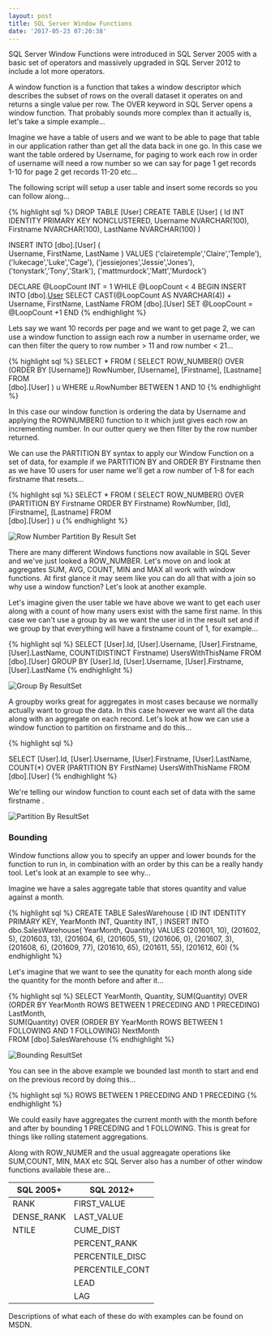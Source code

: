 ```yaml
---
layout: post
title: SQL Server Window Functions
date: '2017-05-23 07:20:38'
---
```

SQL Server Window Functions were introduced in SQL Server 2005 with a basic set of operators and massively upgraded in SQL Server 2012 to include a lot more operators.

A window function is a function that takes a window descriptor which describes the subset of rows on the overall dataset it operates on and returns a single value per row. The OVER keyword in SQL Server opens a window function. That probably sounds more complex than it actually is, let's take a simple example...

Imagine we have a table of users and we want to be able to page that table in our application rather than get all the data back in one go. In this case we want the table ordered by Username, for paging to work each row in order of username will need a row number so we can say for page 1 get records 1-10 for page 2 get records 11-20 etc...

The following script will setup a user table and insert some records so you can follow along...

{% highlight sql %}
DROP TABLE [User]
CREATE TABLE [User]
(
    Id INT IDENTITY PRIMARY KEY NONCLUSTERED,
    Username NVARCHAR(100),
    Firstname NVARCHAR(100),
    LastName NVARCHAR(100)
)

INSERT INTO [dbo].[User]
    ( 	
    Username,
    FirstName,
    LastName
	)
VALUES
    ('clairetemple','Claire','Temple'),
    ('lukecage','Luke','Cage'),
    ('jessiejones','Jessie','Jones'),
    ('tonystark','Tony','Stark'),
    ('mattmurdock','Matt','Murdock')

DECLARE @LoopCount INT = 1
WHILE @LoopCount < 4
    BEGIN
    INSERT INTO [dbo].[User](Username,FirstName,LastName)
    SELECT 
        CAST(@LoopCount AS NVARCHAR(4)) + Username,
        FirstName,
        LastName 
    FROM [dbo].[User]
    SET @LoopCount = @LoopCount +1
    END
{% endhighlight %}

Lets say we want 10 records per page and we want to get page 2, we can use a window function to assign each row a number in username order, we can then filter the query to row number > 11 and row number < 21...

{% highlight sql %}
SELECT * FROM 
    (
    SELECT
        ROW_NUMBER() OVER (ORDER BY [Username]) RowNumber,
        [Username],
        [Firstname],
        [Lastname]
    FROM 	
        [dbo].[User]
    ) u
WHERE 
    u.RowNumber BETWEEN 1 AND 10
{% endhighlight %}

In this case our window function is ordering the data by Username and applying the ROWNUMBER() function to it which just gives each row an incrementing number. In our outter query we then filter by the row number returned.

We can use the PARTITION BY syntax to apply our Window Function on a set of data, for example if we PARTITION BY and ORDER BY Firstname then as we have 10 users for user name we'll get a row number of 1-8 for each firstname that resets...

{% highlight sql %}
SELECT * FROM 
    (
    SELECT
        ROW_NUMBER() OVER (PARTITION BY Firstname ORDER BY Firstname) RowNumber,
        [Id],
        [Firstname],
        [Lastname]
    FROM 	
        [dbo].[User]
    ) u
{% endhighlight %}

![Row Number Partition By Result Set]({{site.url}}/content/images/2017-window-functions/rownumber-partition.JPG)

There are many different Windows functions now available in SQL Sever and we've just looked a ROW_NUMBER. Let's move on and look at aggregates SUM, AVG, COUNT, MIN and MAX all work with window functions. At first glance it may seem like you can do all that with a join so why use a window function? Let's look at another example.

Let's imagine given the user table we have above we want to get each user along with a count of how many users exist with the same first name. In this case we can't use a group by as we want the user id in the result set and if we group by that everything will have a firstname count of 1, for example...

{% highlight sql %}
SELECT
    [User].Id,
    [User].Username,
    [User].Firstname,
    [User].LastName,
    COUNT(DISTINCT Firstname) UsersWithThisName
FROM
    [dbo].[User]
GROUP BY
    [User].Id,
    [User].Username,
    [User].Firstname,
    [User].LastName
{% endhighlight %}

![Group By ResultSet]({{site.url}}/content/images/2017-window-functions/groupby.JPG)

A groupby works great for aggregates in most cases because we normally actually want to group the data. In this case however we want all the data along with an aggregate on each record. Let's look at how we can use a window function to partition on firstname and do this...

{% highlight sql %}

SELECT
    [User].Id,
    [User].Username,
    [User].Firstname,
    [User].LastName,
    COUNT(*) OVER (PARTITION BY FirstName) UsersWithThisName
FROM
    [dbo].[User]
{% endhighlight %}

We're telling our window function to count each set of data with the same firstname .

![Partition By ResultSet]({{site.url}}/content/images/2017-window-functions/partitionby.JPG)

### Bounding ###
Window functions allow you to specify an upper and lower bounds for the function to run in, in combination with an order by this can be a really handy tool. Let's look at an example to see why...

Imagine we have a sales aggregate table that stores quantity and value against a month.

{% highlight sql %}
CREATE TABLE SalesWarehouse
(
	ID INT IDENTITY PRIMARY KEY,
	YearMonth INT,
	Quantity INT,
)
INSERT INTO dbo.SalesWarehouse( YearMonth, Quantity)
VALUES 
    (201601, 10),
    (201602, 5),
    (201603, 13),
    (201604, 6),
    (201605, 51),
    (201606, 0),
    (201607, 3),
    (201608, 6),
    (201609, 77),
    (201610, 65),
    (201611, 55),
    (201612, 60)
{% endhighlight %}

Let's imagine that we want to see the qunatity for each month along side the quantity for the month before and after it...

{% highlight sql %}
SELECT 
    YearMonth,
    Quantity,
    SUM(Quantity) OVER (ORDER BY YearMonth ROWS BETWEEN 1 PRECEDING AND 1 PRECEDING) LastMonth,		
    SUM(Quantity) OVER (ORDER BY YearMonth ROWS BETWEEN 1 FOLLOWING AND 1 FOLLOWING) NextMonth	
FROM
    [dbo].SalesWarehouse
{% endhighlight %}

![Bounding ResultSet]({{site.url}}/content/images/2017-window-functions/bounding.JPG)

You can see in the above example we bounded last month to start and end on the previous record by doing this...

{% highlight sql %} 
ROWS BETWEEN 1 PRECEDING AND 1 PRECEDING
{% endhighlight %}

We could easily have aggregates the current month with the month before and after by bounding 1 PRECEDING and 1 FOLLOWING. This is great for things like rolling statement aggregations. 

Along with ROW_NUMER and the usual aggreagate operations like SUM,COUNT, MIN, MAX etc SQL Server also has a number of other window functions available these are...

| SQL 2005+ | SQL 2012+ |
| --- | --- |
| RANK | FIRST_VALUE |
| DENSE_RANK | LAST_VALUE |
| NTILE | CUME_DIST |
| | PERCENT_RANK |
| | PERCENTILE_DISC |
| | PERCENTILE_CONT |
| | LEAD |
| | LAG |

Descriptions of what each of these do with examples can be found on MSDN. 